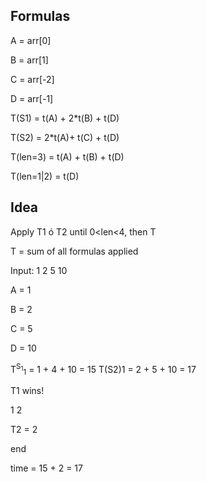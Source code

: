 ## Formulas

A = arr[0]

B = arr[1]

C = arr[-2]

D = arr[-1]

T(S1) = t(A) + 2*t(B) + t(D)

T(S2) = 2*t(A)+ t(C) + t(D)

T(len=3) = t(A) + t(B) + t(D)

T(len=1|2) = t(D)

## Idea
Apply T1 ó T2 until 0<len<4, then T

T = sum of all formulas applied

Input:
1 2 5 10

A = 1

B = 2

C = 5

D = 10

T<sup>S<sub>1</sub></sup><sub>1</sub> = 1 + 4 + 10 = 15
T(S2)1 = 2 + 5 + 10 = 17

T1 wins!

1 2

T2 = 2

end

time = 15 + 2 = 17